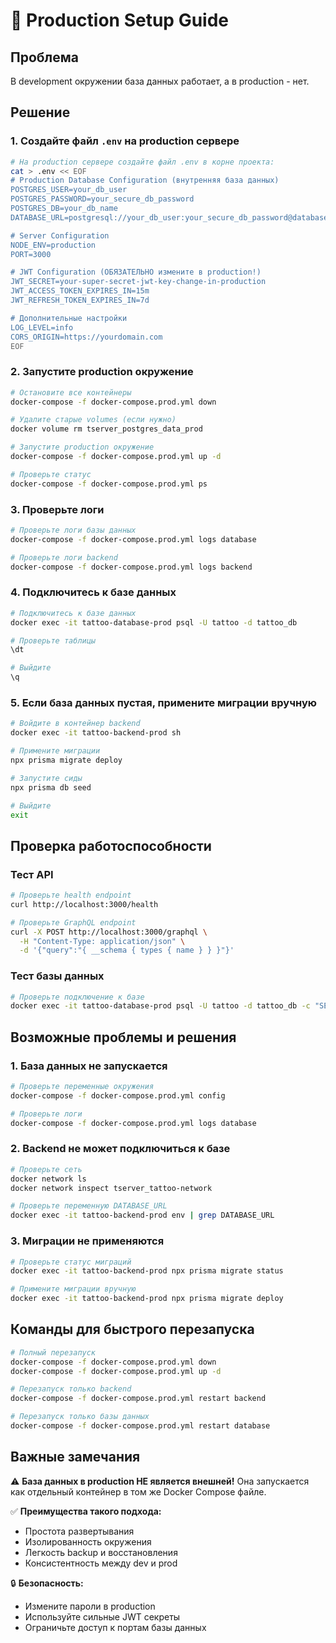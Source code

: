 # 🚀 Production Setup Guide

## Проблема

В development окружении база данных работает, а в production - нет.

## Решение

### 1. Создайте файл `.env` на production сервере

```bash
# На production сервере создайте файл .env в корне проекта:
cat > .env << EOF
# Production Database Configuration (внутренняя база данных)
POSTGRES_USER=your_db_user
POSTGRES_PASSWORD=your_secure_db_password
POSTGRES_DB=your_db_name
DATABASE_URL=postgresql://your_db_user:your_secure_db_password@database:5432/your_db_name

# Server Configuration
NODE_ENV=production
PORT=3000

# JWT Configuration (ОБЯЗАТЕЛЬНО измените в production!)
JWT_SECRET=your-super-secret-jwt-key-change-in-production
JWT_ACCESS_TOKEN_EXPIRES_IN=15m
JWT_REFRESH_TOKEN_EXPIRES_IN=7d

# Дополнительные настройки
LOG_LEVEL=info
CORS_ORIGIN=https://yourdomain.com
EOF
```

### 2. Запустите production окружение

```bash
# Остановите все контейнеры
docker-compose -f docker-compose.prod.yml down

# Удалите старые volumes (если нужно)
docker volume rm tserver_postgres_data_prod

# Запустите production окружение
docker-compose -f docker-compose.prod.yml up -d

# Проверьте статус
docker-compose -f docker-compose.prod.yml ps
```

### 3. Проверьте логи

```bash
# Проверьте логи базы данных
docker-compose -f docker-compose.prod.yml logs database

# Проверьте логи backend
docker-compose -f docker-compose.prod.yml logs backend
```

### 4. Подключитесь к базе данных

```bash
# Подключитесь к базе данных
docker exec -it tattoo-database-prod psql -U tattoo -d tattoo_db

# Проверьте таблицы
\dt

# Выйдите
\q
```

### 5. Если база данных пустая, примените миграции вручную

```bash
# Войдите в контейнер backend
docker exec -it tattoo-backend-prod sh

# Примените миграции
npx prisma migrate deploy

# Запустите сиды
npx prisma db seed

# Выйдите
exit
```

## Проверка работоспособности

### Тест API

```bash
# Проверьте health endpoint
curl http://localhost:3000/health

# Проверьте GraphQL endpoint
curl -X POST http://localhost:3000/graphql \
  -H "Content-Type: application/json" \
  -d '{"query":"{ __schema { types { name } } }"}'
```

### Тест базы данных

```bash
# Проверьте подключение к базе
docker exec -it tattoo-database-prod psql -U tattoo -d tattoo_db -c "SELECT version();"
```

## Возможные проблемы и решения

### 1. База данных не запускается

```bash
# Проверьте переменные окружения
docker-compose -f docker-compose.prod.yml config

# Проверьте логи
docker-compose -f docker-compose.prod.yml logs database
```

### 2. Backend не может подключиться к базе

```bash
# Проверьте сеть
docker network ls
docker network inspect tserver_tattoo-network

# Проверьте переменную DATABASE_URL
docker exec -it tattoo-backend-prod env | grep DATABASE_URL
```

### 3. Миграции не применяются

```bash
# Проверьте статус миграций
docker exec -it tattoo-backend-prod npx prisma migrate status

# Примените миграции вручную
docker exec -it tattoo-backend-prod npx prisma migrate deploy
```

## Команды для быстрого перезапуска

```bash
# Полный перезапуск
docker-compose -f docker-compose.prod.yml down
docker-compose -f docker-compose.prod.yml up -d

# Перезапуск только backend
docker-compose -f docker-compose.prod.yml restart backend

# Перезапуск только базы данных
docker-compose -f docker-compose.prod.yml restart database
```

## Важные замечания

⚠️ **База данных в production НЕ является внешней!** Она запускается как отдельный контейнер в том же Docker Compose файле.

✅ **Преимущества такого подхода:**

- Простота развертывания
- Изолированность окружения
- Легкость backup и восстановления
- Консистентность между dev и prod

🔒 **Безопасность:**

- Измените пароли в production
- Используйте сильные JWT секреты
- Ограничьте доступ к портам базы данных
